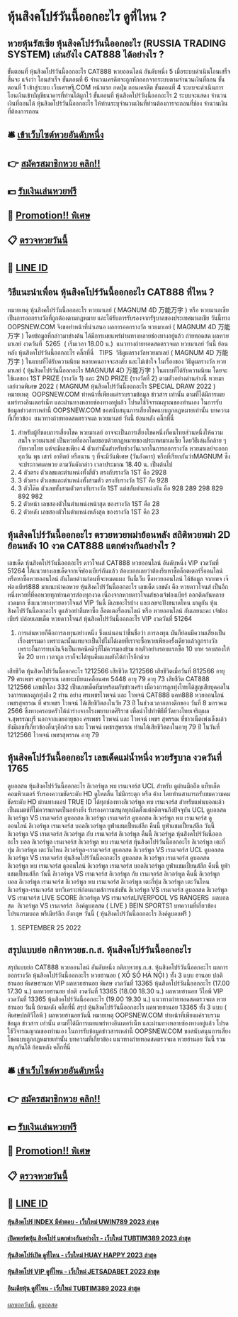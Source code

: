 # หุ้นสิงคโปร์วันนี้ออกอะไร ดูที่ไหน ?
## หวยหุ้นรัสเซีย หุ้นสิงคโปร์วันนี้ออกอะไร (RUSSIA TRADING SYSTEM) เล่นยังไง CAT888 ได้อย่างไร ?
ขั้นตอนที่ หุ้นสิงคโปร์วันนี้ออกอะไร CAT888 หวยออนไลน์ อันดับหนึ่ง 5 เมื่อระบบดำเนินโอนเสร็จสิ้นจะ แจ้งว่า โอนสำเร็จ
ขั้นตอนที่ 6 จำนวนเครดิตจะถูกหักออกจากระบบตามจำนวนเงินที่ถอน
ขั้นตอนที่ 1 เข้าสู่ระบบ เว็บเศรษฐี.COM หน้าแรก กดปุ่ม ถอนเครดิต
ขั้นตอนที่ 4 ระบบจะดำเนินการโอนเงินเข้าบัญชีธนาคารที่ท่านได้ผูกไว้
ขั้นตอนที่ หุ้นสิงคโปร์วันนี้ออกอะไร 2 ระบบจะแสดง จำนวนเงินที่ถอนได้ หุ้นสิงคโปร์วันนี้ออกอะไร ให้ท่านระบุจำนวนเงินที่ท่านต้องการจะถอนที่ช่อง จำนวนเงินที่ต้องการถอน

## 🛎 [เข้าเว็บไซต์หวยอันดับหนึ่ง](https://bit.ly/3BG5bNw)
## 👉 [สมัครสมาชิกหวย คลิก!!](https://bit.ly/3BG5bNw)
## 💵 [รับเงินเล่นหวยฟรี](https://bit.ly/3C3mvgS)
## 👑 [Promotion!! พิเศษ](https://bit.ly/3C3mvgS)
## 📋 [ตรวจหวยวันนี้](https://bit.ly/3C3mvgS)
## 📱 [LINE ID](https://bit.ly/3C3mvgS)

## วิธีแนะนำเพื่อน หุ้นสิงคโปร์วันนี้ออกอะไร CAT888 ที่ไหน ?
หมายเหตุ หุ้นสิงคโปร์วันนี้ออกอะไร หวยมาเลย์ ( MAGNUM 4D 万能万字 ) หรือ หวยมาเลเซีย เป็นการออกรางวัลที่ถูกต้องตามกฎหมาย และได้รับการรับรองจากรัฐบาลของประเทศมาเลเชีย
วันนี้ทาง OOPSNEW.COM จึงขอทำหน้าที่นำเสนอ ผลการออกรางวัล หวยมาเลย์ ( MAGNUM 4D 万能万字 ) โดยข้อมูลที่กล่าวมาข่างต้น ได้มีการเผยแพร่ผ่านทางหลายช่องทางอยู่แล้ว
ถ่ายทอดสด ผลหวยมาเลย์ งวดวันที่  5265  ( เริ่มเวลา 18.00 น.)
 แนวทางถ่ายทอดสดตรวจผล หวยมาเลย์ วันนี้ ย้อนหลัง หุ้นสิงคโปร์วันนี้ออกอะไร คลิ๊กที่นี่  
TIPS  วิธีดูผลรางวัลหวยมาเลย์ ( MAGNUM 4D 万能万字 ) ในแบบที่ได้รับความนิยม
หลายคนอาจจะสงสัย และไม่เข้าใจ ในเรื่องของ วิธีดูผลรางวัล หวยมาเลย์ ( หุ้นสิงคโปร์วันนี้ออกอะไร MAGNUM 4D 万能万字 ) ในแบบที่ได้รับความนิยม โดยจะใช้ผลของ 1ST PRIZE (รางวัล 1) และ 2ND PRIZE (รางวัลที่ 2) ตามตัวอย่างด่านล่างนี้
หวยมาเลย์งวดพิเศษ 2022 ( MAGNUM หุ้นสิงคโปร์วันนี้ออกอะไร SPECIAL DRAW 2022 )
หมายเหตุ  OOPSNEW.COM ทำหน้าที่เพียงแค่รวบรวมข้อมูล ข่าวสาร เท่านั้น ตามที่ได้มีการเผยแพร่ทางอินเตอร์เน็ท และผ่านทางหลายช่องทางอยู่แล้ว โปรดใช้วิจารณญาณของท่านเอง ในการรับข้อมูลข่าวสารเหล่านี้ OOPSNEW.COM ขอสนับสนุนการเสี่ยงโชคแบบถูกกฎหมายเท่านั้น
บทความที่เกี่ยวข้อง
 แนวทางถ่ายทอดสดตรวจผล หวยมาเลย์ วันนี้ ย้อนหลัง คลิ๊กที่นี่  
1. สำหรับผู้ทีชอบการเสี่ยงโชค หวยมาเลย์ อาจจะเป็นการเสี่ยงโชคหนึ่งที่คนไทยส่วนหนึ่งให้ความสนใจ หวยมาเลย์ เป็นหวยที่ออกโดยชอบด้วยกฏหมายของประเทศมาเลเซีย โดยวิธีเล่นก็คล้าย ๆ กับหวยไทย แต่จะมีเลขเพียง 4 ตัวเท่านั้นสำหรับช่วงวันเวลาในการออกรางวัล หวยมาเลย์จะออกทุกวัน พุธ เสาร์ อาทิตย์ หรือนาน ๆ ที่จะมีวันพิเศษ (วันอังคาร) หรือที่เรียกกันว่าMAGNUM ซึ่งจะประกาศผลหวย ตามวันดังกล่าว เวลาประมาณ 18.40 น. เป็นต้นไป
2. 4 ตัวตรง ตัวเลขและตำแหน่งทั้งสี่ตัว ตรงกับรางวัล 1ST คือ 2928
3. 3 ตัวตรง ตัวเลขและตำแหน่งทั้งสามตัว ตรงกับรางวัล 1ST คือ 928
4. 3 ตัวโต๊ด ตัวเลขทั้งสามตัวตรงกับรางวัล 1ST แต่สลับตำแหน่งกัน คือ 928 289 298 829 892 982
5. 2 ตัวหน้า เลขสองตัวในตำแหน่งหน้าสุด ของรางวัล 1ST คือ 28
6. 2 ตัวหลัง เลขสองตัวในตำแหน่งหลังสุด ของรางวัล 1ST คือ 23

## หุ้นสิงคโปร์วันนี้ออกอะไร ตรวยหวยพม่าย้อนหลัง สถิติหวยพม่า 2D ย้อนหลัง 10 งวด CAT888 แตกต่างกันอย่างไร ?
เลขเด็ด หุ้นสิงคโปร์วันนี้ออกอะไร ดาวโจนส์ CAT888 หวยออนไลน์ อันดับหนึ่ง VIP งวดวันที่ 51264
ได้แนวทางเลขเด็ดจากเจ๊ฟองเบียร์กันแล้ว ต้องบอกเลยว่าต้องรีบหาซื้อล็อตเตอร์รี่ออนไลน์ หรือหาซื้อหวยออนไลน์ กันโดยด่วนก่อนที่จะหมดแผง
วันนี้เว็บ ซื้อหวยออนไลน์ ได้ข้อมูล จากเพจ เจ๊ฟองเบียร์888 มาแนะนำคอหวย หุ้นสิงคโปร์วันนี้ออกอะไร เลขเด็ด เลขดัง คือ หวยดาวโจนส์ เป็นอีกหนึ่งหวยที่ที่คอหวยทุกท่านควรส่องทุกงวด เนื่องจากหวยดาวโจนส์ของเจ้ฟองเบียร์ ออกติดกันหลายงวดมาก ซึ่งแนวทางหวยดาวโจนส์ VIP วันนี้ มีเลขอะไรบ้าง และเลขจะปังขนาดไหน มาดูกัน หุ้นสิงคโปร์วันนี้ออกอะไร ดูแล้วอย่าลืมหาซื้อ ล็อตเตอรี่ออนไลน์ หรือ หวยออนไลน์ กันเลยนะคะ
เจ้ฟองเบียร์ ปล่อยเลขเด็ด หวยดาวโจนส์ หุ้นสิงคโปร์วันนี้ออกอะไร VIP งวดวันที่ 51264
1. การเล่นหวยก็คือการลงทุนอย่างหนึ่ง ซึ่งแน่นอนว่าขึ้นชื่อว่า การลงทุน มันก็ย่อมมีความเสี่ยงเป็นเรื่องธรรมดา เพราะฉะนั้นแทบจะเป็นไปไม่ได้เลยที่เราจะซื้อหวยเพียงครั้งเดียวแล้วถูกรางวัล เพราะงั้นการทบเงินจึงเป็นเทคนิคดีๆที่ไม่ควรมองข้าม ยกตัวอย่างรอบแรกซื้อ 10 บาท รอบสองให้ซื้อ 20 บาท เวลาถูก เราก็จะได้ทุนคืนแถมยังได้กำไรอีกด้วย

เสียชีวิต หุ้นสิงคโปร์วันนี้ออกอะไร 1212566
เสียชีวิต 1212566
เสียชีวิตเมื่อวันที่ 812566
อายุ 79
ศรเพชร ศรสุพรรณ
เลขทะเบียนเคลื่อนศพ 5448
อายุ 79
อายุ 73
เสียชีวิต CAT888 1212566
เลขฝาโลง 332
เป็นเลขเด็ดที่มาพร้อมกับข่าวเศร้า เมื่อวงการลูกทุ่งไทยได้สูญเสียบุคคลในวงการเพลงลูกทุ่งถึง 2 ท่าน อย่าง ศรเพชรไวพจน์ และ ไวพจน์ CAT888 แคท888 หวยออนไลน์ เพชรสุพรรณ ที่ ศรเพชร ไวพจน์ ได้เสียชีวิตลงในวัย 73 ปี ในช่วงเวลากลางดึกของ วันที่ 8 มกราคม 2566 ซึ่งทางครอบครัวได้นำร่างจากโรงพยาบาลศิริราช เพื่อนำไปทำพิธีที่วัดยางไทยเจริญผล จ.สุพรรณบุรี
นอกจากเลยอายุของ ศรเพชร ไวพจน์ และ ไวพจน์ เพชร สุพรรณ ที่ชาวเน็ตเพ่งเล็งแล้ว ยังมีเลขที่เกี่ยวข้องอื่นๆอีกด้วย
และ ไวพจน์ เพชรสุพรรณ ท่านได้เสียชีวิตลงในอายุ 79 ปี ในวันที่ 1212566
ไวพจน์ เพชรสุพรรณ
อายุ 79

## หุ้นสิงคโปร์วันนี้ออกอะไร เลขเด็ดแม่น้ำหนึ่ง หวยรัฐบาล งวดวันที่ 1765
ดูบอลสด หุ้นสิงคโปร์วันนี้ออกอะไร ลิเวอร์พูล พบ เรนเจอร์ส UCL สำหรับ ดูผ่านมือถือ แท็บเล็ต คอมพิวเตอร์ รับรองความชัดระดับ HD ดูไหลลื่น ไม่มีกระตุก หรือ ค้าง โดยท่านสามารถรับชมความคมชัดระดับ HD ผ่านทางแอป TRUE ID ได้ทุกช่องทางลิเวอร์พูล พบ เรนเจอร์ส สำหรับแฟนบอลแล้ว เป็นแมตช์ที่ไม่ควรพลาดเป็นอย่างยิ่ง รับรองความสนุกทุกนัดตั้งแต่อดีตจนถึงปัจจุบัน
UCL ดูบอลสด ลิเวอร์พูล VS เรนเจอร์ส ดูบอลสด ลิเวอร์พูล เรนเจอร์ส ดูบอลสด ลิเวอร์พูล พบ เรนเจอร์ส ดูออนไลน์ ลิเวอร์พูล เรนเจอร์ส บอลลิเวอร์พูล ยูฟ่าแชมเปี้ยนส์ลีก คืนนี้ ยูฟ่าแชมเปี้ยนส์ลีก วันนี้ ลิเวอร์พูล VS เรนเจอร์ส ลิเวอร์พูล กับ เรนเจอร์ส ลิเวอร์พูล คืนนี้ ลิเวอร์พูล หุ้นสิงคโปร์วันนี้ออกอะไร บอล ลิเวอร์พูล เรนเจอร์ส ลิเวอร์พูล พบ เรนเจอร์ส หุ้นสิงคโปร์วันนี้ออกอะไร ลิเวอร์พูล เตะกี่ทุ่ม ลิเวอร์พูล เตะวันไหน ลิเวอร์พูล-เรนเจอร์ส
ดูบอลสด ลิเวอร์พูล VS เรนเจอร์ส
UCL ดูบอลสด ลิเวอร์พูล VS เรนเจอร์ส หุ้นสิงคโปร์วันนี้ออกอะไร ดูบอลสด ลิเวอร์พูล เรนเจอร์ส ดูบอลสด ลิเวอร์พูล พบ เรนเจอร์ส ดูออนไลน์ ลิเวอร์พูล เรนเจอร์ส บอลลิเวอร์พูล ยูฟ่าแชมเปี้ยนส์ลีก คืนนี้ ยูฟ่าแชมเปี้ยนส์ลีก วันนี้ ลิเวอร์พูล VS เรนเจอร์ส ลิเวอร์พูล กับ เรนเจอร์ส ลิเวอร์พูล คืนนี้ ลิเวอร์พูล บอล ลิเวอร์พูล เรนเจอร์ส ลิเวอร์พูล พบ เรนเจอร์ส ลิเวอร์พูล เตะกี่ทุ่ม ลิเวอร์พูล เตะวันไหน ลิเวอร์พูล-เรนเจอร์ส
บทวิเคราะห์ก่อนเกมส์การแข่งขัน ลิเวอร์พูล VS เรนเจอร์ส
ดูบอลสด ลิเวอร์พูล VS เรนเจอร์ส
LIVE SCORE ลิเวอร์พูล VS เรนเจอร์สLIVERPOOL VS RANGERS
 ผลบอลสด  ลิเวอร์พูล VS เรนเจอร์ส 
ลิงค์ดูบอลสด ( LIVE )
 BEIN SPORTS1 
บทความที่เกี่ยวข้อง
โปรแกรมบอล พรีเมียร์ลีก อังกฤษ วันนี้ ( หุ้นสิงคโปร์วันนี้ออกอะไร ลิงค์ดูบอลฟรี )
1. SEPTEMBER 25 2022

## สรุปแบบย่อ กติกาหวยธ.ก.ส. หุ้นสิงคโปร์วันนี้ออกอะไร
สรุปแบบย่อ CAT888 หวยออนไลน์ อันดับหนึ่ง กติกาหวยธ.ก.ส. หุ้นสิงคโปร์วันนี้ออกอะไร ผลการออกรางวัล หุ้นสิงคโปร์วันนี้ออกอะไร หวยฮานอย ( XỔ SỐ HÀ NỘI ) ทั้ง 3 แบบ ฮานอย ปกติฮานอย พิเศษฮานอย VIP
ผลหวยฮานอย พิเศษ งวดวันที่ 13365 หุ้นสิงคโปร์วันนี้ออกอะไร (17.00 17.30 น.)
ผลหวยฮานอย ปกติ งวดวันที่ 13365 (18.00 18.30 น.)
ผลหวยฮานอย วีไอพี VIP งวดวันที่ 13365 หุ้นสิงคโปร์วันนี้ออกอะไร (19.00 19.30 น.)
 แนวทางถ่ายทอดสดตรวจผล หวยฮานอย วันนี้ ย้อนหลัง คลิ๊กที่นี่ 
สรุป หุ้นสิงคโปร์วันนี้ออกอะไร ผลหวยฮานอย 13365 ทั้ง 3 แบบ ( พิเศษปกติวีไอพี ) ผลหวยฮานอยวันนี้
หมายเหตุ OOPSNEW.COM ทำหน้าที่เพียงแค่รวบรวมข้อมูล ข่าวสาร เท่านั้น ตามที่ได้มีการเผยแพร่ทางอินเตอร์เน็ท และผ่านทางหลายช่องทางอยู่แล้ว โปรดใช้วิจารณญาณของท่านเอง ในการรับข้อมูลข่าวสารเหล่านี้ OOPSNEW.COM ขอสนับสนุนการเสี่ยงโชคแบบถูกกฎหมายเท่านั้น
บทความที่เกี่ยวข้อง
แนวทางถ่ายทอดสดตรวจผล หวยฮานอย วันนี้ รวมสนุกกันได้ ย้อนหลัง คลิ๊กที่นี่

## 🛎 [เข้าเว็บไซต์หวยอันดับหนึ่ง](https://bit.ly/3BG5bNw)
## 👉 [สมัครสมาชิกหวย คลิก!!](https://bit.ly/3BG5bNw)
## 💵 [รับเงินเล่นหวยฟรี](https://bit.ly/3C3mvgS)
## 👑 [Promotion!! พิเศษ](https://bit.ly/3C3mvgS)
## 📋 [ตรวจหวยวันนี้](https://bit.ly/3C3mvgS)
## 📱 [LINE ID](https://bit.ly/3C3mvgS)

#### [หุ้นสิงคโปร์ INDEX มีคำตอบ - เว็บใหม่ UWIN789 2023 ล่าสุด](https://atom.io/themes/หุ้นสิงคโปร์%20index%20มีคำตอบ%20-%20เว็บใหม่%20uwin789%202023%20ล่าสุด)
#### [เปิดพอร์ตหุ้น สิงคโปร์ แตกต่างกันอย่างไร - เว็บใหม่ TUBTIM389 2023 ล่าสุด](https://atom.io/themes/เปิดพอร์ตหุ้น%20สิงคโปร์%20แตกต่างกันอย่างไร%20-%20เว็บใหม่%20tubtim389%202023%20ล่าสุด)
#### [หุ้นสิงคโปร์เปิด ดูที่ไหน - เว็บใหม่ HUAY HAPPY 2023 ล่าสุด](https://atom.io/themes/หุ้นสิงคโปร์เปิด%20ดูที่ไหน%20-%20เว็บใหม่%20huay%20happy%202023%20ล่าสุด)
#### [หุ้นสิงคโปร์ VIP ดูที่ไหน - เว็บใหม่ JETSADABET 2023 ล่าสุด](https://atom.io/themes/หุ้นสิงคโปร์%20vip%20ดูที่ไหน%20-%20เว็บใหม่%20jetsadabet%202023%20ล่าสุด)
#### [อินเดียหุ้น ดูที่ไหน - เว็บใหม่ TUBTIM389 2023 ล่าสุด](https://atom.io/themes/อินเดียหุ้น%20ดูที่ไหน%20-%20เว็บใหม่%20tubtim389%202023%20ล่าสุด)

[ผลบอลวันนี้](https://siamsport.tv "ผลบอลวันนี้"), [ดูบอลสด](https://siamsport.tv/ดูบอลสด "ดูบอลสด")